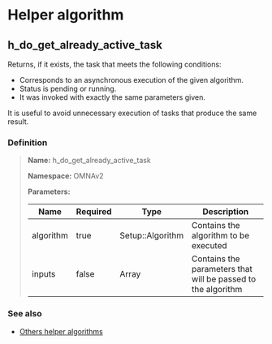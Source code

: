 # Helper algorithm

## h_do_get_already_active_task

Returns, if it exists, the task that meets the following conditions:

* Corresponds to an asynchronous execution of the given algorithm.
* Status is pending or running.
* It was invoked with exactly the same parameters given.

It is useful to avoid unnecessary execution of tasks that produce the same result.
    
### Definition

> **Name:** h_do_get_already_active_task
> 
> **Namespace:** OMNAv2
>
> **Parameters:**
> 
> | Name | Required | Type | Description |
> | ---- | -------- | ---- | ----------- |
> | algorithm | true | Setup::Algorithm | Contains the algorithm to be executed |
> | inputs | false | Array | Contains the parameters that will be passed to the algorithm |

### See also
* [Others helper algorithms](overview?id=h_do_get_already_active_task)
